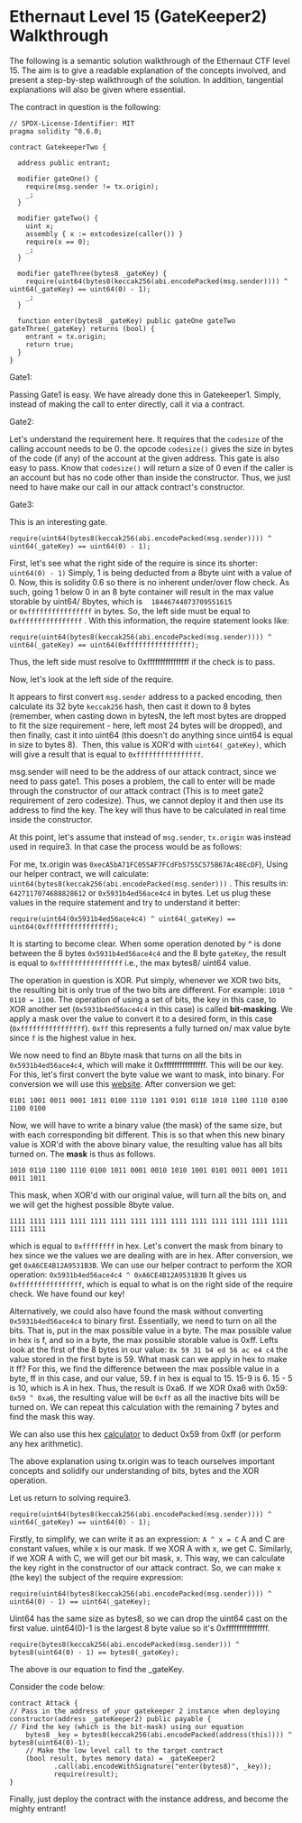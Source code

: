# Ethernaut Level 15 (GateKeeper2) Walkthrough

The following is a semantic solution walkthrough of the Ethernaut CTF level 15. The aim is to give a readable explanation of the concepts involved, and present a step-by-step walkthrough of the solution. In addition, tangential explanations will also be given where essential.

The contract in question is the following:

```solidity
// SPDX-License-Identifier: MIT
pragma solidity ^0.6.0;

contract GatekeeperTwo {

  address public entrant;

  modifier gateOne() {
    require(msg.sender != tx.origin);
    _;
  }

  modifier gateTwo() {
    uint x;
    assembly { x := extcodesize(caller()) }
    require(x == 0);
    _;
  }

  modifier gateThree(bytes8 _gateKey) {
    require(uint64(bytes8(keccak256(abi.encodePacked(msg.sender)))) ^ uint64(_gateKey) == uint64(0) - 1);
    _;
  }

  function enter(bytes8 _gateKey) public gateOne gateTwo gateThree(_gateKey) returns (bool) {
    entrant = tx.origin;
    return true;
  }
}
```

Gate1:

Passing Gate1 is easy. We have already done this in Gatekeeper1. Simply, instead of making the call to enter directly, call it via a contract.

Gate2:

Let's understand the requirement here. It requires that the `codesize` of the calling account needs to be 0. the opcode `codesize()` gives the size in bytes of the code (if any) of the account at the given address. This gate is also easy to pass. Know that `codesize()` will return a size of 0 even if the caller is an account but has no code other than inside the constructor. Thus, we just need to have make our call in our attack contract's constructor.

Gate3:

This is an interesting gate.

`require(uint64(bytes8(keccak256(abi.encodePacked(msg.sender)))) ^ uint64(_gateKey) == uint64(0) - 1);`

First, let's see what the right side of the require is since its shorter: `uint64(0) - 1)` Simply, 1 is being deducted from a 8byte uint with a value of 0. Now, this is solidity 0.6 so there is no inherent under/over flow check. As such, going 1 below 0 in an 8 byte container will result in the max value storable by uint64/ 8bytes, which is    `18446744073709551615` or `0xffffffffffffffff` in bytes. So, the left side must be equal to `0xffffffffffffffff` . With this information, the require statement looks like:

`require(uint64(bytes8(keccak256(abi.encodePacked(msg.sender)))) ^ uint64(_gateKey) == uint64(0xffffffffffffffff);`

Thus, the left side must resolve to 0xffffffffffffffff if the check is to pass.

Now, let's look at the left side of the require.

It appears to first convert `msg.sender` address to a packed encoding, then calculate its 32 byte `keccak256` hash, then cast it down to 8 bytes (remember, when casting down in bytesN, the left most bytes are dropped to fit the size requirement - here, left most 24 bytes will be dropped), and then finally, cast it into uint64 (this doesn't do anything since uint64 is equal in size to bytes 8).  Then, this value is XOR'd with `uint64(_gateKey)`, which will give a result that is equal to `0xffffffffffffffff`.

msg.sender will need to be the address of our attack contract, since we need to pass gate1. This poses a problem, the call to enter will be made through the constructor of our attack contract (This is to meet gate2 requirement of zero codesize). Thus, we cannot deploy it and then use its address to find the key. The key will thus have to be calculated in real time inside the constructor.

At this point, let's assume that instead of `msg.sender`, `tx.origin` was instead used in require3. In that case the process would be as follows:

For me, tx.origin was `0xecA5bA71FC055AF7FCdFb5755C575B67Ac48EcDF`), Using our helper contract, we will calculate: `uint64(bytes8(keccak256(abi.encodePacked(msg.sender)))` . This results in: `6427117074688828612` or `0x5931b4ed56ace4c4` in bytes. Let us plug these values in the require statement and try to understand it better:

`require(uint64(0x5931b4ed56ace4c4) ^ uint64(_gateKey) == uint64(0xffffffffffffffff);`

It is starting to become clear. When some operation denoted by ^ is done between the 8 bytes `0x5931b4ed56ace4c4` and the 8 byte `gateKey`, the result is equal to `0xffffffffffffffff` i.e., the max bytes8/ uint64 value.

The operation in question is XOR. Put simply, whenever we XOR two bits, the resulting bit is only true of the two bits are different. For example: `1010 ^ 0110 = 1100`. The operation of using a set of bits, the key in this case, to XOR another set (`0x5931b4ed56ace4c4` in this case) is called **bit-masking**. We apply a mask over the value to convert it to a desired form, in this case (`0xffffffffffffffff`). `0xff` this represents a fully turned on/ max value byte since `f` is the highest value in hex.

We now need to find an 8byte mask that turns on all the bits in `0x5931b4ed56ace4c4`, which will make it 0xffffffffffffffff. This will be our key. For this, let's first convert the byte value we want to mask, into binary. For conversion we will use this [website](https://www.rapidtables.com/convert/number/binary-to-hex.html). After conversion we get:

`0101 1001 0011 0001 1011 0100 1110 1101 0101 0110 1010 1100 1110 0100 1100 0100`

Now, we will have to write a binary value (the mask) of the same size, but with each corresponding bit different. This is so that when this new binary value is XOR'd with the above binary value, the resulting value has all bits turned on. The **mask** is thus as follows.

`1010 0110 1100 1110 0100 1011 0001 0010 1010 1001 0101 0011 0001 1011 0011 1011`

This mask, when XOR'd with our original value, will turn all the bits on, and we will get the highest possible 8byte value.

`1111 1111 1111 1111 1111 1111 1111 1111 1111 1111 1111 1111 1111 1111 1111 1111`

which is equal to `0xffffffff` in hex. Let's convert the mask from binary to hex since we the values we are dealing with are in hex. After conversion, we get `0xA6CE4B12A9531B3B`. We can use our helper contract to perform the XOR operation: `0x5931b4ed56ace4c4 ^ 0xA6CE4B12A9531B3B` It gives us `0xffffffffffffffff`, which is equal to what is on the right side of the require check. We have found our key!

Alternatively, we could also have found the mask without converting `0x5931b4ed56ace4c4` to binary first. Essentially, we need to turn on all the bits. That is, put in the max possible value in a byte. The max possible value in hex is f, and so in a byte, the max possible storable value is 0xff. Lefts look at the first of the 8 bytes in our value: `0x 59 31 b4 ed 56 ac e4 c4` the value stored in the first byte is 59. What mask can we apply in hex to make it ff? For this, we find the difference between the max possible value in a byte, ff in this case, and our value, 59. f in hex is equal to 15. 15-9 is 6. 15 - 5 is 10, which is A in hex. Thus, the result is 0xa6. If we XOR 0xa6 with 0x59: `0x59 ^ 0xa6`, the resulting value will be `0xff` as all the inactive bits will be turned on. We can repeat this calculation with the remaining 7 bytes and find the mask this way.

We can also use this hex [calculator](https://www.calculator.net/hex-calculator.html?number1=31&c2op=-&number2=ff&calctype=op&x=92&y=30) to deduct 0x59 from 0xff (or perform any hex arithmetic).

The above explanation using tx.origin was to teach ourselves important concepts and solidify our understanding of bits, bytes and the XOR operation.

Let us return to solving require3.

`require(uint64(bytes8(keccak256(abi.encodePacked(msg.sender)))) ^ uint64(_gateKey) == uint64(0) - 1);`

Firstly, to simplify, we can write it as an expression:
`A ^ x = C` A and C are constant values, while x is our mask. If we XOR A with x, we get C. Similarly, if we XOR A with C, we will get our bit mask, x. This way, we can calculate the key right in the constructor of our attack contract. So, we can make x (the key) the subject of the require expression:

`require(uint64(bytes8(keccak256(abi.encodePacked(msg.sender)))) ^ uint64(0) - 1) == uint64(_gateKey);`

Uint64 has the same size as bytes8, so we can drop the uint64 cast on the first value. uint64(0)-1 is the largest 8 byte value so it's 0xffffffffffffffff.

`require(bytes8(keccak256(abi.encodePacked(msg.sender))) ^ bytes8(uint64(0) - 1) == bytes8(_gateKey);`

The above is our equation to find the _gateKey.

Consider the code below:

```solidity
contract Attack {
// Pass in the address of your gatekeeper 2 instance when deploying
constructor(address _gateKeeper2) public payable {
// Find the key (which is the bit-mask) using our equation
    bytes8 _key = bytes8(keccak256(abi.encodePacked(address(this)))) ^ bytes8(uint64(0)-1);
    // Make the low level call to the target contract
    (bool result, bytes memory data) = _gateKeeper2
           .call(abi.encodeWithSignature("enter(bytes8)", _key));
           require(result);
}
```

Finally, just deploy the contract with the instance address, and become the mighty entrant!
